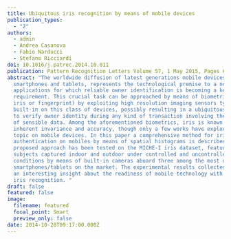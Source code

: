 ```yaml
---
title: Ubiquitous iris recognition by means of mobile devices
publication_types:
  - "2"
authors:
  - admin
  - Andrea Casanova
  - Fabio Narducci
  - Stefano Ricciardi
doi: 10.1016/j.patrec.2014.10.011
publication: Pattern Recognition Letters Volume 57, 1 May 2015, Pages 66-73
abstract: "The worldwide diffusion of latest generations mobile devices, namely
  smartphones and tablets, represents the technological premise to a new wave of
  applications for which reliable owner identification is becoming a key
  requirement. This crucial task can be approached by means of biometrics (face,
  iris or fingerprint) by exploiting high resolution imaging sensors typically
  built-in on this class of devices, possibly resulting in a ubiquitous platform
  to verify owner identity during any kind of transaction involving the exchange
  of sensible data. Among the aforementioned biometrics, iris is known for its
  inherent invariance and accuracy, though only a few works have explored this
  topic on mobile devices. In this paper a comprehensive method for iris
  authentication on mobiles by means of spatial histograms is described. The
  proposed approach has been tested on the MICHE-I iris dataset, featuring
  subjects captured indoor and outdoor under controlled and uncontrolled
  conditions by means of built-in cameras aboard three among the most diffused
  smartphones/tablets on the market. The experimental results collected, provide
  an interesting insight about the readiness of mobile technology with regard to
  iris recognition. "
draft: false
featured: false
image:
  filename: featured
  focal_point: Smart
  preview_only: false
date: 2014-10-28T09:17:00.000Z
---
```

